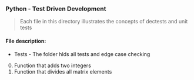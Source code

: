 ### Python - Test Driven Development
> Each file in this directory illustrates the concepts of dectests and unit tests

#### File description:
* Tests - The folder hlds all tests and edge case checking

0. Function that adds two integers
1. Function that divides all matrix elements

